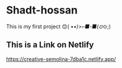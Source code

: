 # Shadt-hossan
This is my first project
😊( •_•)>⌐■-■(⊙_⊙;)  
## This is a Link on Netlify
https://creative-semolina-7dba1c.netlify.app/
